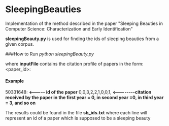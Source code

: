 # SleepingBeauties
Implementation of the method described in the paper "Sleeping Beauties in Computer Science: Characterization and Early Identification"

**sleepingBeauty.py** is used for finding the ids of sleeping beauties from a given corpus.

###How to Run
*python sleepingBeauty.py <inputFile>*

where **inputFile** contains the citation profile of papers in the form:
<paper_id>:<enter>
<comma separated list of citation counts received by the paper in the consecutive years from its year of publication>

#### Example
50331648:  **<----- id of the paper**
0,0,3,2,2,1,0,0,1, **<--------citation received by the paper in the first year = 0, in second year =0, in third year = 3, and so on**

The results could be found in the file **sb_ids.txt** where each line will represent an id of a paper which is supposed to be a sleeping beauty